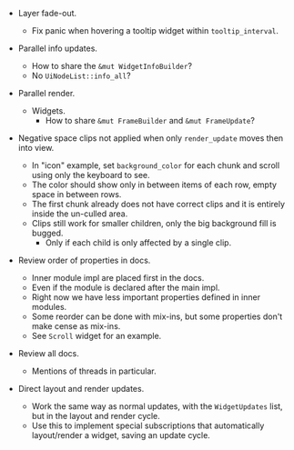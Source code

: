 * Layer fade-out.
    - Fix panic when hovering a tooltip widget within `tooltip_interval`.

* Parallel info updates.
    - How to share the `&mut WidgetInfoBuilder`?
    - No `UiNodeList::info_all`?

* Parallel render.
    - Widgets.
        - How to share `&mut FrameBuilder` and `&mut FrameUpdate`?

* Negative space clips not applied when only `render_update` moves then into view.
    - In "icon" example, set `background_color` for each chunk and scroll using only the keyboard to see.
    - The color should show only in between items of each row, empty space in between rows.
    - The first chunk already does not have correct clips and it is entirely inside the un-culled area.
    - Clips still work for smaller children, only the big background fill is bugged.
        - Only if each child is only affected by a single clip.

* Review order of properties in docs.
    - Inner module impl are placed first in the docs.
    - Even if the module is declared after the main impl.
    - Right now we have less important properties defined in inner modules.
    - Some reorder can be done with mix-ins, but some properties don't make cense as mix-ins.
    - See `Scroll` widget for an example.

* Review all docs.
    - Mentions of threads in particular.

* Direct layout and render updates.
    - Work the same way as normal updates, with the `WidgetUpdates` list, but in the layout and render cycle.
    - Use this to implement special subscriptions that automatically layout/render a widget, saving an update
      cycle.